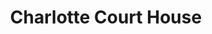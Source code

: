 ---
title: Charlotte Court House
url: /charlotte-court-house/
latitude: 37.056
longitude: -78.633
---